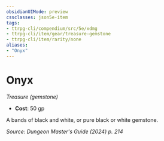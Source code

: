 ```yaml
---
obsidianUIMode: preview
cssclasses: json5e-item
tags:
- ttrpg-cli/compendium/src/5e/xdmg
- ttrpg-cli/item/gear/treasure-gemstone
- ttrpg-cli/item/rarity/none
aliases: 
- "Onyx"
---
```

# Onyx
*Treasure (gemstone)*  

- **Cost**: 50 gp

A bands of black and white, or pure black or white gemstone.

*Source: Dungeon Master's Guide (2024) p. 214*
